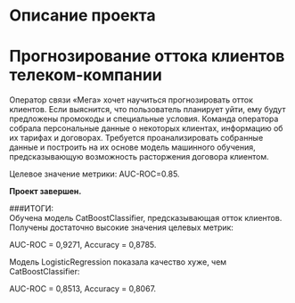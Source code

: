 # Описание проекта

# Прогнозирование оттока клиентов телеком-компании

Оператор связи «Мега» хочет научиться прогнозировать отток клиентов. Если выяснится, что пользователь планирует уйти, ему будут предложены промокоды и специальные условия. Команда оператора собрала персональные данные о некоторых клиентах, информацию об их тарифах и договорах.
Требуется проанализировать собранные данные и построить на их основе модель машинного обучения, предсказывающую возможность расторжения договора клиентом.

Целевое значение метрики: AUC-ROC=0.85.

**Проект завершен.**

###ИТОГИ:  
Обучена модель CatBoostClassifier, предсказывающая отток клиентов. Получены достаточно высокие значения целевых метрик:

AUC-ROC = 0,9271,
Accuracy = 0,8785.

Модель LogisticRegression показала качество хуже, чем CatBoostClassifier:

AUC-ROC = 0,8513,
Accuracy = 0,8067.
